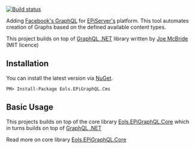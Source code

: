 [![Build status](https://ci.appveyor.com/api/projects/status/8brr7wsm587b0q1l?svg=true)](https://ci.appveyor.com/project/lillheaton/eols-epigraphql-cms)

Adding [Facebook's GraphQL](https://github.com/facebook/graphql) for [EPiServer's](https://www.episerver.com/) platform. This tool automates creation of Graphs based on the defined available content types.

This project builds on top of [GraphQL .NET](https://github.com/graphql-dotnet/graphql-dotnet) library written by [Joe McBride](https://github.com/joemcbride) (MIT licence)

## Installation
You can install the latest version via [NuGet](https://www.nuget.org/packages/Eols.EPiGraphQL.Cms/).

`PM> Install-Package Eols.EPiGraphQL.Cms`

## Basic Usage
This projects builds on top of the core library [Eols.EPiGraphQL.Core](https://github.com/lillheaton/Eols.EPiGraphQL.Core) which in turns builds on top of [GraphQL .NET](https://github.com/graphql-dotnet/graphql-dotnet)

Read more on core library [Eols.EPiGraphQL.Core](https://github.com/lillheaton/Eols.EPiGraphQL.Core)
